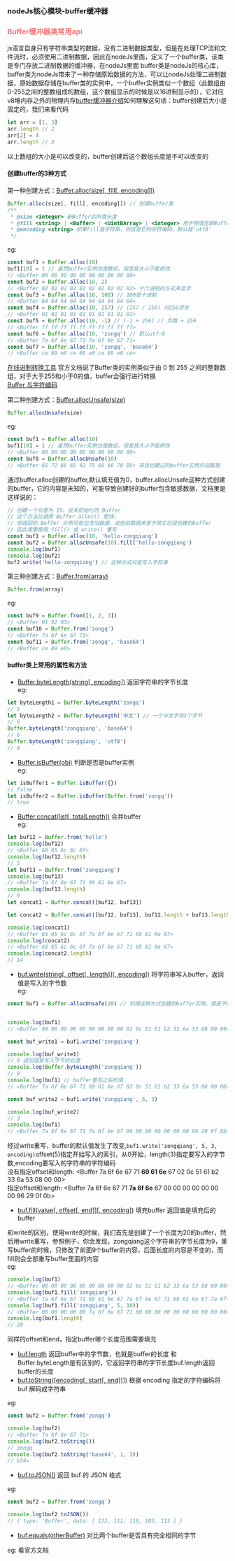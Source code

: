 ### nodeJs核心模块-buffer缓冲器

<h3 style="color: #FB7477">Buffer缓冲器类常用api</h3>

js语言自身只有字符串类型的数据，没有二进制数据类型，但是在处理TCP流和文件流时，必须使用二进制数据，因此在nodeJs里面，定义了一个buffer类，该类是专门存放二进制数据的缓冲器，在nodeJs里面
buffer类是nodeJs的核心库，buffer类为nodeJs带来了一种存储原始数据的方法，可以让nodeJs处理二进制数据，原始数据存储在buffer类的实例中，一个buffer实例类似一个数组（此数组由0-255之间的整数组成的数组，这个数组显示的时候是以16进制显示的），它对应v8堆内存之外的物理内存[buffer缓冲器介绍](http://nodejs.cn/api/buffer.html)如何理解这句话：buffer创建后大小是固定的，我们来看代码
```js
let arr = [1, 3]
arr.length // 2
arr[2] = 4
arr.length // 3
```
以上数组的大小是可以改变的，buffer创建后这个数组长度是不可以改变的
<h4>创建buffer的3种方式</h4>

第一种创建方式：[Buffer.alloc(size[, fill[, encoding]])](http://nodejs.cn/api/buffer.html#buffer_class_method_buffer_alloc_size_fill_encoding)
```js
Buffer.alloc(size[, fill[, encoding]]) // 创建buffer类
/**
 * @size <integer> 新Buffer的所需长度
 * @fill <string> | <Buffer> | <UintBArray> | <integer> 用于预填充新Buffer的值，默认值为0
 * @encoding <string> 如果fill是字符串，则这是它的字符编码，默认值'utf8'
 */
```
eg:
```js
const buf1 = Buffer.alloc(10)
buf1[10] = 1 // 虽然buffer实例也是数组，但是其大小不能修改
// <Buffer 00 00 00 00 00 00 00 00 00 00>
const buf2 = Buffer.alloc(10, 2)
// <Buffer 02 02 02 02 02 02 02 02 02 02> 十六进制的方式来显示
const buf3 = Buffer.alloc(10, 100) // 100是十进制
// <Buffer 64 64 64 64 64 64 64 64 64 64>
const buf4 = Buffer.alloc(10, 257) // (257 / 256) 对256求余
// <Buffer 01 01 01 01 01 01 01 01 01 01>
const buf5 = Buffer.alloc(10, -1) // (-1 + 256) // 负数 + 256
// <Buffer ff ff ff ff ff ff ff ff ff ff>
const buf6 = Buffer.alloc(10, 'zongq') // 默认utf-8
// <Buffer 7a 6f 6e 67 71 7a 6f 6e 67 71> 
const buf7 = Buffer.alloc(10, 'zongq', 'base64')
// <Buffer ce 89 e0 ce 89 e0 ce 89 e0 ce>
```
[在线进制转换工具](https://tool.oschina.net/hexconvert/) 官方文档说了Buffer类的实例类似于由 0 到 255 之间的整数数组，对于大于255和小于0的值，buffer会强行进行转换<br>
[Buffer 与字符编码](http://nodejs.cn/api/buffer.html#buffer_buffers_and_character_encodings)

第二种创建方式：[Buffer.allocUnsafe(size)](http://nodejs.cn/api/buffer.html#buffer_class_method_buffer_allocunsafeslow_size)<br>
```js
Buffer.allocUnsafe(size)
```
eg:
```js
const buf1 = Buffer.alloc(10)
buf1[10] = 1 // 虽然buffer实例也是数组，但是其大小不能修改
// <Buffer 00 00 00 00 00 00 00 00 00 00>
const buf8 = Buffer.allocUnsafe(10)
// <Buffer 65 72 66 65 42 75 66 66 70 05> 来自创建过的buffer实例的旧数据
```
通过buffer.alloc创建的buffer,默认填充值为0，buffer.allocUnsafe这种方式创建的buffer，它的内容是未知的，可能导致创建好的buffer包含敏感数据，文档里是这样说的：
```js
// 创建一个长度为 10、且未初始化的 Buffer
// 这个方法比调用 Buffer.alloc() 更快，
// 但返回的 Buffer 实例可能包含旧数据，这些旧数据来至于其它已经创建的buffer
// 因此需要使用 fill() 或 write() 重写
const buf1 = Buffer.alloc(10, 'hello-zongqiang')
const buf2 = Buffer.allocUnsafe(10).fill('hello-zongqiang')
console.log(buf1)
console.log(buf2)
buf2.write('hello-zongqiang') // 这种方式只能写入字符串
```
第三种创建方式：[Buffer.from(array)](http://nodejs.cn/api/buffer.html#buffer_class_method_buffer_from_array)<br>
```js
Buffer.from(array)
```
eg:
```js
const buf9 = Buffer.from([1, 2, 3])
// <Buffer 01 02 03>
const buf10 = Buffer.from('zongq')
// <Buffer 7a 6f 6e 67 71>
const buf11 = Buffer.from('zongq', 'base64')
// <Buffer ce 89 e0>
```

<h4>buffer类上常用的属性和方法</h4>

- [Buffer.byteLength(string[, encoding])](http://nodejs.cn/api/buffer.html#buffer_class_method_buffer_bytelength_string_encoding) 返回字符串的字节长度<br>
eg:
```js
let byteLength1 = Buffer.byteLength('zongq')
// 5
let byteLength2 = Buffer.byteLength('中文') // 一个中文字符3个字节
// 6
Buffer.byteLength('zongqiang', 'base64')
// 6
Buffer.byteLength('zongqiang', 'utf8')
// 9
```
- [Buffer.isBuffer(obj)](http://nodejs.cn/api/buffer.html#buffer_class_method_buffer_isbuffer_obj) 判断是否是buffer实例<br>
eg:
```js
let isBuffer1 = Buffer.isBuffer({})
// false
let isBuffer2 = Buffer.isBuffer(Buffer.from('zongq'))
// true
```
- [Buffer.concat(list[, totalLength])](http://nodejs.cn/api/buffer.html#buffer_class_method_buffer_concat_list_totallength) 合并buffer<br>
eg:
```js
let buf12 = Buffer.from('hello')
console.log(buf12)
// <Buffer 68 65 6c 6c 6f>
console.log(buf12.length)
// 5
let buf13 = Buffer.from('zongqiang')
console.log(buf13)
// <Buffer 7a 6f 6e 67 71 69 61 6e 67>
console.log(buf13.length)
// 9
let concat1 = Buffer.concat([buf12, buf13])

let concat2 = Buffer.concat([buf12, buf13], buf12.length + buf13.length)

console.log(concat1)
// <Buffer 68 65 6c 6c 6f 7a 6f 6e 67 71 69 61 6e 67>
console.log(concat2)
// <Buffer 68 65 6c 6c 6f 7a 6f 6e 67 71 69 61 6e 67>
console.log(concat2.length)
// 14
```
- [buf.write(string[, offset[, length]][, encoding])](http://nodejs.cn/api/buffer.html#buffer_buf_write_string_offset_length_encoding) 将字符串写入buffer，返回值是写入的字节数<br>
eg:
```js
const buf1 = Buffer.allocUnsafe(20) // 利用这种方式创建的buffer实例，值是不确定的，利用write方法可以修复这种问题


console.log(buf1)
// <Buffer 00 00 00 00 00 00 00 00 00 02 0c 51 61 b2 33 6a 53 08 00 00>

const buf_write1 = buf1.write('zongqiang')

console.log(buf_write1)
// 9 返回值是写入字节的长度
console.log(Buffer.byteLength('zongqiang'))
// 9
console.log(buf1) // buffer重写之后的值
// <Buffer 7a 6f 6e 67 71 69 61 6e 67 02 0c 51 61 b2 33 6a 53 08 00 00>

const buf_write2 = buf1.write('zongqiang', 5, 3)

console.log(buf_write2)
// 3
console.log(buf1)
// <Buffer 7a 6f 6e 67 71 7a 6f 6e 67 00 00 00 00 00 00 00 96 29 0f 0b>
```
经过write重写，buffer的默认值发生了改变,`buf1.write('zongqiang', 5, 3, encoding)`offset(5)指定开始写入的索引，从0开始，length(3)指定要写入的字节数,encoding要写入的字符串的字符编码<br>
没有指定offset和length: <Buffer 7a 6f 6e 67 71 <strong>69 61 6e</strong> 67 02 0c 51 61 b2 33 6a 53 08 00 00><br>
指定offset和length: <Buffer 7a 6f 6e 67 71 <strong>7a 6f 6e</strong> 67 00 00 00 00 00 00 00 96 29 0f 0b><br>

- [buf.fill(value[, offset[, end]][, encoding])](http://nodejs.cn/api/buffer.html#buffer_buf_fill_value_offset_end_encoding) 填充buffer 返回值是填充后的buffer

和write的区别，使用write的时候，我们首先是创建了一个长度为20的buffer，然后用write重写，参照例子，你会发现，zongqiang这个字符串的字节长度为9，重写buffer的时候，只修改了前面9个buffer的内容，后面长度的内容是不变的，而fill则会全部重写buffer里面的内容<br>
eg:
```js
console.log(buf1)
// <Buffer 00 00 00 00 00 00 00 00 00 02 0c 51 61 b2 33 6a 53 08 00 00>
console.log(buf1.fill('zongqiang'))
// <Buffer 7a 6f 6e 67 71 69 61 6e 67 7a 6f 6e 67 71 69 61 6e 67 7a 6f>
console.log(buf1.fill('zongqiang', 5, 10))
// <Buffer 00 00 00 00 00 7a 6f 6e 67 71 00 00 00 00 00 00 00 00 00 00>
console.log(buf1.length)
// 20
```
同样的offset和end，指定buffer哪个长度范围需要填充
- [buf.length](http://nodejs.cn/api/buffer.html#buffer_buf_length)  返回buffer中的字节数，也就是buffer的长度
和Buffer.byteLength是有区别的，它返回字符串的字节长度buf.length返回buffer的长度
- [buf.toString([encoding[, start[, end]]])](http://nodejs.cn/api/buffer.html#buffer_buf_tostring_encoding_start_end) 根据 encoding 指定的字符编码将 buf 解码成字符串

eg:<br>
```js
const buf2 = Buffer.from('zongq')

console.log(buf2)
// <Buffer 7a 6f 6e 67 71>
console.log(buf2.toString())
// zongq
console.log(buf2.toString('base64', 1, 3))
// b24=
```
- [buf.toJSON()](http://nodejs.cn/api/buffer.html#buffer_buf_tojson) 返回 buf 的 JSON 格式

eg:<br>
```js
const buf2 = Buffer.from('zongq')

console.log(buf2.toJSON())
// { type: 'Buffer', data: [ 122, 111, 110, 103, 113 ] }
```
- [buf.equals(otherBuffer)](http://nodejs.cn/api/buffer.html#buffer_buf_equals_otherbuffer) 对比两个buffer是否具有完全相同的字节

eg: 看官方文档
